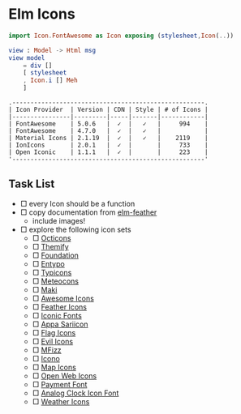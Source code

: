 
# Elm Icons

```elm
import Icon.FontAwesome as Icon exposing (stylesheet,Icon(..))

view : Model -> Html msg
view model
    = div []
    [ stylesheet
    , Icon.i [] Meh
    ]
```

    .-----------------------------------------------------.
    | Icon Provider  | Version | CDN | Style | # of Icons |
    |----------------|---------|-----|-------|------------|
    | FontAwesome    | 5.0.6   |  ✓  |   ✓   |     994    |
    | FontAwesome    | 4.7.0   |  ✓  |   ✓   |            |
    | Material Icons | 2.1.19  |  ✓  |   ✓   |    2119    |
    | IonIcons       | 2.0.1   |  ✓  |       |     733    |
    | Open Iconic    | 1.1.1   |  ✓  |       |     223    |
    '-----------------------------------------------------'


## Task List

- □ every Icon should be a function
- □ copy documentation from [elm-feather](http://package.elm-lang.org/packages/1602/elm-feather/2.2.0/FeatherIcons)
  - include images!
- □ explore the following icon sets
  - □  [Octicons](https://octicons.github.com/)
  - □ [Themify](http://themify.me/themify-icons)
  - □ [Foundation](https://zurb.com/playground/foundation-icon-fonts-3)
  - □ [Entypo](http://www.entypo.com/)
  - □ [Typicons](http://s-ings.com/typicons/)
  - □ [Meteocons]()
  - □ [Maki](https://www.mapbox.com/maki-icons/)
  - □ [Awesome Icons](https://github.com/vkarampinis/awesome-icons)
  - □ [Feather Icons](https://feathericons.com/)
  - □ [Iconic Fonts](https://github.com/brabadu/awesome-fonts#iconic-fonts)
  - □ [Appa Sariicon](http://code.sariina.com/appa-sariicon/)
  - □ [Flag Icons](http://flag-icon-css.lip.is/)
  - □ [Evil Icons](http://evil-icons.io/)
  - □ [MFizz](http://fizzed.com/oss/font-mfizz)
  - □ [Icono](https://saeedalipoor.github.io/icono/)
  - □ [Map Icons](http://map-icons.com/)
  - □ [Open Web Icons](https://pfefferle.github.io/openwebicons/)
  - □ [Payment Font](https://paymentfont.com/)
  - □ [Analog Clock Icon Font](https://github.com/jhogue/PE-Analog-Clock-icon-font)
  - □ [Weather Icons](http://erikflowers.github.io/weather-icons/)



